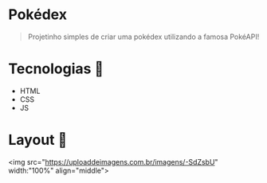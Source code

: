# Pokédex

> Projetinho simples de criar uma pokédex utilizando a famosa PokéAPI!

# Tecnologias 🚀

- HTML
- CSS
- JS

# Layout 👀

<img src="https://uploaddeimagens.com.br/imagens/-SdZsbU" width:"100%" align="middle">
